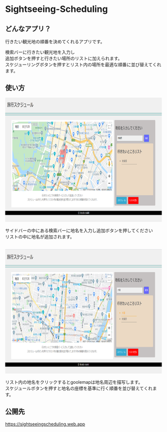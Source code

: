 # Sightseeing-Scheduling


<h2>どんなアプリ？</h2>


行きたい観光地の順番を決めてくれるアプリです。

検索バーに行きたい観光地を入力し
<br>
追加ボタンを押すと行きたい場所のリストに加えられます。
<br>
スケジューリングボタンを押すとリスト内の場所を最適な順番に並び替えてくれます。

<h2>使い方</h2>

<img src = "./public/img/img2.png" width = "600px" height ="400px">

サイドバーの中にある検索バーに地名を入力し追加ボタンを押してください
<br>
リストの中に地名が追加されます。
<br>
<br>

<img src = "./public/img/img3.png" width = "600px" height ="400px">


リスト内の地名をクリックするとgoolemapは地名周辺を描写します。
<br>
スケジュールボタンを押すと地名の座標を基準に行く順番を並び替えてくれます。

## 公開先

<a href = "https://sightseeingscheduling.web.app/">https://sightseeingscheduling.web.app</a>
